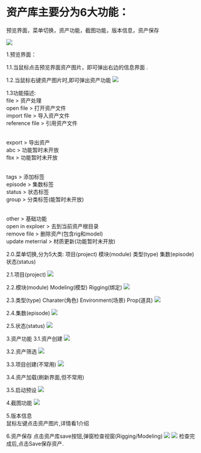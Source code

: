 # 资产库主要分为6大功能：

预览界面，菜单切换，资产功能，截图功能，版本信息，资产保存

![](https://github.com/anuos123/zuruTools.github.io/blob/main/Modeling/image01.png)

1.预览界面：

1.1.当鼠标点击预览界面资产图片，即可弹出右边的信息界面
	[](https://github.com/anuos123/zuruTools.github.io/blob/main/Modeling/image02.png).
	
1.2.当鼠标右键资产图片时,即可弹出资产功能
 	![](https://github.com/anuos123/zuruTools.github.io/blob/main/Modeling/image03.png)
	
1.3功能描述:
<br>file  > 资产处理
	<br>open file             >    打开资产文件
	<br>import file           >   导入资产文件
	<br>reference file        >   引用资产文件 
 
<br>export > 导出资产
	<br>abc                   >   功能暂时未开放
	<br>fbx                   >   功能暂时未开放
 
<br>tags   > 添加标签
	<br>episode               >   集数标签
	<br>status                >   状态标签
	<br>group                 >   分类标签(能暂时未开放)
 
<br>other   > 基础功能
	<br>open in exploer       >  去到当前资产根目录
	<br>remove file           >  删除资产(包含rig和model)
	<br>update meterrial      >  材质更新(功能暂时未开放)

2.0.菜单切换,分为5大类:
	项目(project)
	模块(module)
	类型(type)
	集数(episode)
	状态(status)
	
2.1.项目(project)
	![](https://github.com/anuos123/zuruTools.github.io/blob/main/Modeling/image04.png)
	
2.2.模块(module)
	Modeling(模型)
	Rigging(绑定)
	![](https://github.com/anuos123/zuruTools.github.io/blob/main/Modeling/image05.png)

2.3.类型(type)
	Charater(角色)
	Environment(场景)
	Prop(道具)
	![](https://github.com/anuos123/zuruTools.github.io/blob/main/Modeling/image06.png)
	
2.4.集数(episode)
	![](https://github.com/anuos123/zuruTools.github.io/blob/main/Modeling/image07.png)
	
2.5.状态(status)
	![](https://github.com/anuos123/zuruTools.github.io/blob/main/Modeling/image08.png)


3.资产功能
3.1.资产创建
	![](https://github.com/anuos123/zuruTools.github.io/blob/main/Modeling/image09.png)
	
3.2.资产筛选
	![](https://github.com/anuos123/zuruTools.github.io/blob/main/Modeling/image10.png)

3.3.项目创建(不常用)
	![](https://github.com/anuos123/zuruTools.github.io/blob/main/Modeling/image11.png)
	
3.4.资产加载(刷新界面,但不常用)

3.5.启动预设
	![](https://github.com/anuos123/zuruTools.github.io/blob/main/Modeling/image12.png)

4.截图功能
	![](https://github.com/anuos123/zuruTools.github.io/blob/main/Modeling/image13.png)

5.版本信息
	<br>鼠标左键点击资产图片,详情看1介绍

6.资产保存
点击资产库save按钮,弹窗检查视窗(Rigging/Modeling)
	![](https://github.com/anuos123/zuruTools.github.io/blob/main/Modeling/image14.png)
	![](https://github.com/anuos123/zuruTools.github.io/blob/main/Modeling/image15.png)
检查完成后,点击Save保存资产.
